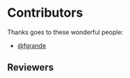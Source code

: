 # Contributors

Thanks goes to these wonderful people:

- [@fgrande](https://github.com/fgrande)

## Reviewers

